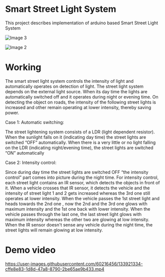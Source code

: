 # Smart Street Light System
This project describes implementation of arduino based Smart Street Light System

![Image 3](ssls2.jpeg)

![Image 2](ssls.jpeg)

# Working
The smart street light system controls the intensity of light and automatically operates on detection of light. The street light system depends on the external light source. When its day time the lights are automatically switched off and it operates during night or evening time. On detecting the object on roads, the intensity of the following street lights is increased and  other remain operating at lower intensity, thereby saving power. 

Case 1: Automatic switching:

The street lightening system consists of a LDR (light dependent resistor). When the  sunlight falls on it (indicating day time) the street lights are switched “OFF” automatically. 
When there is a very little or no light falling on the LDR (indicating night/evening time), the street  lights are switched “ON” automatically  

Case 2: Intensity control:

Since during day time the street lights are switched OFF “the intensity control” part comes into picture during the night time. 
For intensity control, each street light contains an IR sensor, which detects the objects in  front of it. When a vehicle crosses that IR sensor, it detects the vehicle and the intensity  of street light 1 and 2 gets increased whereas the 3rd one still operates at lower intensity. 
When the vehicle passes the 1st street light and heads towards the 2nd one , now the 2nd and the 3rd one glows with maximum intensity and the 1st one back with lower intensity. 
When the vehicle passes through the last one, the last street light glows with  maximum intensity whereas the other two are glowing at low intensity. 
When the IR sensor doesn't sense any vehicle during the night time, the street lights will remain glowing at low intensity. 


# Demo video

https://user-images.githubusercontent.com/60216456/133921334-cffe8e83-1d8d-47a8-8790-2be65ae9b433.mp4

